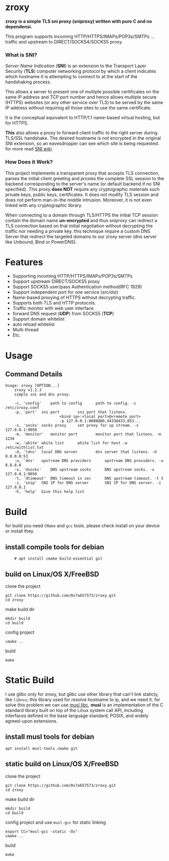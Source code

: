 
# zroxy

**zroxy is a simple TLS sni proxy (sniproxy) written with pure C and no dependensi.**

This program supports incoming HTTP/HTTPS/IMAPs/POP3s/SMTPs … traffic and upstream to DIRECT/SOCKS4/SOCKS5 proxy.

  
### What is SNI?
*Server Name Indication* (**SNI**) is an extension to the Transport Layer Security (**TLS**) computer networking protocol by which a client indicates which hostname it is attempting to connect to at the start of the handshaking process.

This allows a server to present one of multiple possible certificates on the same IP address and TCP port number and hence allows multiple secure (HTTPS) websites (or any other service over TLS) to be served by the same IP address without requiring all those sites to use the same certificate.

It is the conceptual equivalent to HTTP/1.1 name-based virtual hosting, but for HTTPS.

**This** also allows a proxy to forward client traffic to the right server during TLS/SSL handshake. The desired hostname is not encrypted in the original SNI extension, so an eavesdropper can see which site is being requested.
for more read [SNI wiki](https://en.wikipedia.org/wiki/Server_Name_Indication).

  
### How Does it Work?
This project implements a transparent proxy that accepts TLS connection, parses the initial client greeting and proxies the complete SSL session to the backend corresponding to the server's name (or default backend if no SNI specified). This proxy **does NOT** require any cryptographic materials such private keys, public keys, certificates. It does not modify TLS session and does not perform man-in-the middle intrusion. Moreover, it is not even linked with any cryptographic library.

When connecting to a domain through TLS/HTTPS the initial TCP session contain the domain name **un-encrypted** and thus sniproxy can redirect a TLS connection based on that initial negotiation without decrypting the traffic nor needing a private key. this technique require a custom DNS Server that redirect the targeted domains to our zroxy server (dns server like Unbound, Bind or PowerDNS).


#  Features
- Supporting incoming HTTP/HTTPS/IMAPs/POP3s/SMTPs
- Support upstream DIRECT/SOCKS5 proxy
- Support SOCKS5 user/pass Authentication method(RFC 1929)
- Support independent port for one service (src/dst)
- Name-based proxying of HTTPS without decrypting traffic.
- Supports both TLS and HTTP protocols.
- Traffic monitor with web user interface
- forward DNS request (**UDP**) from SOCKS5 (**TCP**)
- Support domain whitelist
- auto reload whitelist
- Multi-thread
- Etc.

#  Usage
## Command Details
```
Usage: zroxy [OPTION...]
	zroxy v1.2.3
	simple sni and dns proxy.

	-c, 'config'	path to config		path to config. -c /etc/zroxy.conf
	-p, 'port'	sni port		sni port that listens.
						<bind ip>:<local port>@<remote port>
						-p 127.0.0.1:8080@80,4433@433,853...
	-s, 'socks'	socks proxy		set proxy for up stream. -s 127.0.0.1:9050
	-m, 'monitor'	monitor port		monitor port that listens. -m 1234
	-w, 'white'	white list		white list for host -w /etc/withlist.txt
	-d, 'ldns'	local DNS server		dns server that listens. -d 0.0.0.0:53
	-u, 'dns'	upstream DNS providers		upstream DNS providers. -u 8.8.8.8
	-x, 'dsocks'	DNS upstream socks		DNS upstream socks. -x 127.0.0.1:9050
	-t, 'dtimeout'	DNS timeout in sec		DNS upstream timeout. -t 5
	-i, 'snip'	SNI IP for DNS server		SNI IP for DNS server. -i 127.0.0.1
	-h, 'help'	Give this help list
```

#  Build
for build you need `CMake` and `gcc` tools. please check install on your device or install they.

## install compile tools for debian
```
	# apt install cmake build-essential git
```

## build on Linux/OS X/FreeBSD

clone the project 
```	
git clone https://github.com/0x7a657573/zroxy.git
cd zroxy
```
make build dir
```
mkdir build
cd build
```
config project
``` 
cmake ..
```
build
``` 
make
```
# Static Build
I use glibc only for zroxy, but glibc use other library that can't link staticly, like `libnss`; this library used for resolve hostname to ip, and we need it. for solve this problem we can use [musl libc](https://musl.libc.org/), **musl** is an implementation of the C standard library built on top of the Linux system call API, including interfaces defined in the base language standard, POSIX, and widely agreed-upon extensions.
## install musl tools for debian
```
apt install musl-tools cmake git
```
## static build on Linux/OS X/FreeBSD
clone the project 
```	
git clone https://github.com/0x7a657573/zroxy.git
cd zroxy
```
make build dir
```
mkdir build
cd build
```
config project and use `musl-gcc` for static linking
``` 
export CC="musl-gcc -static -Os"
cmake ..
```
build
``` 
make
```